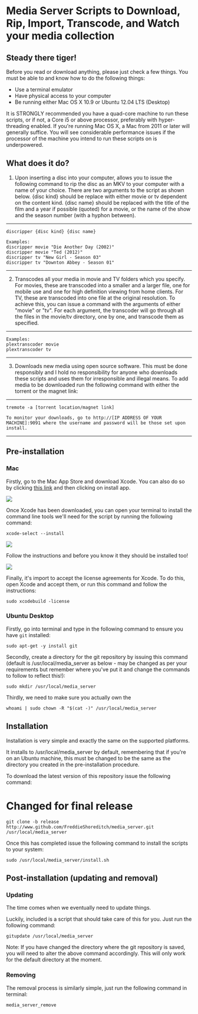 # Media Server Scripts to Download, Rip, Import, Transcode, and Watch your media collection

## Steady there tiger!

Before you read or download anything, please just check a few things. You must be able to and know how to do the following things:

* Use a terminal emulator
* Have physical access to your computer
* Be running either Mac OS X 10.9 or Ubuntu 12.04 LTS (Desktop)

It is STRONGLY recommended you have a quad-core machine to run these scripts, or if not, a Core i5 or above processor, preferably with hyper-threading enabled. If you're running Mac OS X, a Mac from 2011 or later will generally suffice. You will see considerable performance issues if the processor of the machine you intend to run these scripts on is underpowered.

## What does it do?

1.	Upon inserting a disc into your computer, allows you to issue the following command to rip the disc as an MKV to your computer with a name of your choice. There are two arguments to the script as shown below. {disc kind} should be replace with either movie or tv dependent on the content kind. {disc name} should be replaced with the title of the film and a year if possible (quoted) for a movie, or the name of the show and the season number (with a hyphon between).

---

	discripper {disc kind} {disc name}

	Examples:
	discripper movie "Die Another Day (2002)"
	discripper movie "Ted (2012)"
	discripper tv "New Girl - Season 03"
	discripper tv "Downton Abbey - Season 01"

---

2.	Transcodes all your media in movie and TV folders which you specify. For movies, these are transcoded into a smaller and a larger file, one for mobile use and one for high definition viewing from home clients. For TV, these are transcoded into one file at the original resolution. To achieve this, you can issue a command with the arguments of either "movie" or "tv". For each argument, the transcoder will go through all the files in the movie/tv directory, one by one, and transcode them as specified. 

---

	Examples:
	plextranscoder movie
	plextranscoder tv

---

3.	Downloads new media using open source software. This must be done responsibly and I hold no responsibility for anyone who downloads these scripts and uses them for irresponsible and illegal means. 
	To add media to be downloaded run the following command with either the torrent or the magnet link:

---

	tremote -a [torrent location/magnet link]
	
	To monitor your downloads, go to http://[IP ADDRESS OF YOUR MACHINE]:9091 where the username and password will be those set upon install.

---

## Pre-installation

### Mac

Firstly, go to the Mac App Store and download Xcode. You can also do so by clicking [this link](https://itunes.apple.com/gb/app/xcode/id497799835?mt=12) and then clicking on install app.

![](https://raw.githubusercontent.com/FreddieShoreditch/media_server/development/.images/Screen%20Shot%202014-08-13%20at%2018.48.23.png)

Once Xcode has been downloaded, you can open your terminal to install the command line tools we'll need for the script by running the following command:

	xcode-select --install

![](https://raw.githubusercontent.com/FreddieShoreditch/media_server/development/.images/Screen%20Shot%202014-08-13%20at%2019.17.19.png)

Follow the instructions and before you know it they should be installed too!

![](https://raw.githubusercontent.com/FreddieShoreditch/media_server/development/.images/Screen%20Shot%202014-08-13%20at%2019.17.52.png)

Finally, it's import to accept the license agreements for Xcode. To do this, open Xcode and accept them, or run this command and follow the instructions:

	sudo xcodebuild -license

### Ubuntu Desktop

Firstly, go into terminal and type in the following command to ensure you have `git` installed:

	sudo apt-get -y install git

Secondly, create a directory for the git repository by issuing this command (default is /usr/local/media_server as below - may be changed as per your requirements but remember where you've put it and change the commands to follow to reflect this!):

	sudo mkdir /usr/local/media_server

Thirdly, we need to make sure you actually own the 

	whoami | sudo chown -R "$(cat -)" /usr/local/media_server

## Installation

Installation is very simple and exactly the same on the supported platforms.

It installs to /usr/local/media_server by default, remembering that if you're on an Ubuntu machine, this must be changed to be the same as the directory you created in the pre-installation procedure.

To download the latest version of this repository issue the following command:

# Changed for final release
	git clone -b release http://www.github.com/FreddieShoreditch/media_server.git /usr/local/media_server 

Once this has completed issue the following command to install the scripts to your system:

	sudo /usr/local/media_server/install.sh

## Post-installation (updating and removal)

### Updating

The time comes when we eventually need to update things.

Luckily, included is a script that should take care of this for you.
Just run the following command:

	gitupdate /usr/local/media_server

Note: If you have changed the directory where the git repository is saved, you will need to alter the above command accordingly. This will only work for the default directory at the moment.

### Removing

The removal process is similarly simple, just run the following command in terminal:

	media_server_remove
